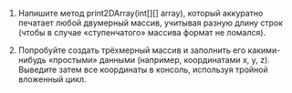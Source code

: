 1) Напишите метод print2DArray(int[][] array), который аккуратно печатает любой двумерный массив,
учитывая разную длину строк (чтобы в случае «ступенчатого» массива формат не ломался).

2) Попробуйте создать трёхмерный массив и заполнить его какими-нибудь «простыми» данными (например, координатами x, y, z). 
Выведите затем все координаты в консоль, используя тройной вложенный цикл.